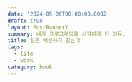 ```yaml
---
date: '2024-05-06T00:00:00.000Z'
draft: true
layout: PostBannerY
summary: 내가 프로그래밍을 시작하게 된 이유.
title: 일은 배신하지 않는다
tags:
  - life
  - work
category: book
---
```

